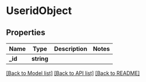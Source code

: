 # UseridObject

## Properties
Name | Type | Description | Notes
------------ | ------------- | ------------- | -------------
**_id** | **string** |  | 

[[Back to Model list]](../README.md#documentation-for-models) [[Back to API list]](../README.md#documentation-for-api-endpoints) [[Back to README]](../README.md)


